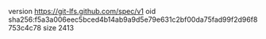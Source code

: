 version https://git-lfs.github.com/spec/v1
oid sha256:f5a3a006eec5bced4b14ab9a9d5e79e631c2bf00da75fad99f2d96f8753c4c78
size 2413
